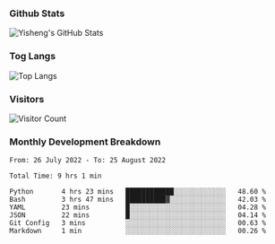### Github Stats
![Yisheng's GitHub Stats](https://github-readme-stats.vercel.app/api?username=gongyisheng&count_private=true&show_icons=true)
### Tog Langs
![Top Langs](https://github-readme-stats.vercel.app/api/top-langs/?username=gongyisheng&layout=compact)
### Visitors
![Visitor Count](https://profile-counter.glitch.me/gongyisheng/count.svg)
### Monthly Development Breakdown
<!--START_SECTION:waka-->

```text
From: 26 July 2022 - To: 25 August 2022

Total Time: 9 hrs 1 min

Python       4 hrs 23 mins   ████████████░░░░░░░░░░░░░   48.60 %
Bash         3 hrs 47 mins   ██████████▓░░░░░░░░░░░░░░   42.03 %
YAML         23 mins         █░░░░░░░░░░░░░░░░░░░░░░░░   04.28 %
JSON         22 mins         █░░░░░░░░░░░░░░░░░░░░░░░░   04.14 %
Git Config   3 mins          ░░░░░░░░░░░░░░░░░░░░░░░░░   00.63 %
Markdown     1 min           ░░░░░░░░░░░░░░░░░░░░░░░░░   00.26 %
```

<!--END_SECTION:waka-->
